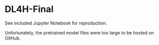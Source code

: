 # DL4H-Final

See included Jupyter Notebook for reproduction.

Unfortunately, the pretrained model files were too large to be hosted on GitHub.
